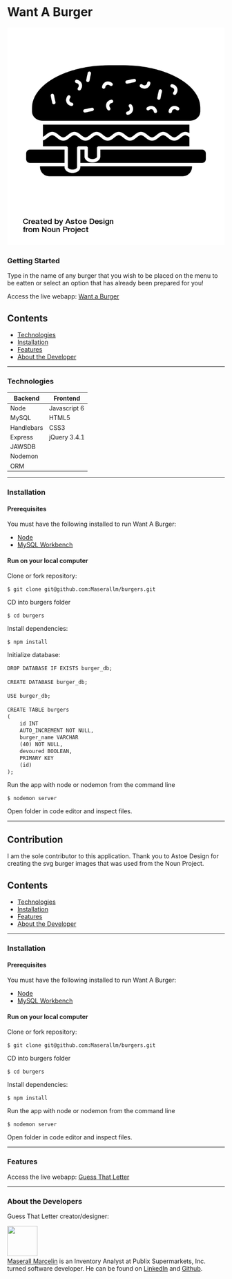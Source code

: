 # Want A Burger

[![IMAGE ALT TEXT HERE](public/assets/img/noun_Burger_2387181.png)](https://sleepy-lowlands-87914.herokuapp.com/)

### Getting Started

Type in the name of any burger that you wish to be placed on the menu to be eatten or select an option that has already been prepared for you!

Access the live webapp: [Want a Burger](https://sleepy-lowlands-87914.herokuapp.com/)

## Contents

- [Technologies](#technologies)
- [Installation](#installation)
- [Features](#features)
- [About the Developer](#aboutthedeveloper)

---

### Technologies

| Backend    | Frontend     |
| ---------- | ------------ |
| Node       | Javascript 6 |
| MySQL      | HTML5        |
| Handlebars | CSS3         |
| Express    | jQuery 3.4.1 |
| JAWSDB     |              |
| Nodemon    |              |
| ORM        |              |

---

### Installation

#### Prerequisites

You must have the following installed to run Want A Burger:

- [Node](https://nodejs.org/en/)
- [MySQL Workbench](https://dev.mysql.com/doc/)

#### Run on your local computer

Clone or fork repository:

    $ git clone git@github.com:Maserallm/burgers.git

CD into burgers folder

```
$ cd burgers
```

Install dependencies:

```
$ npm install
```

Initialize database:

```
DROP DATABASE IF EXISTS burger_db;

CREATE DATABASE burger_db;

USE burger_db;

CREATE TABLE burgers
(
    id INT
    AUTO_INCREMENT NOT NULL,
    burger_name VARCHAR
    (40) NOT NULL,
    devoured BOOLEAN,
    PRIMARY KEY
    (id)
);
```

Run the app with node or nodemon from the command line

```
$ nodemon server
```

Open folder in code editor and inspect files.

---

## Contribution

I am the sole contributor to this application. Thank you to Astoe Design for creating the svg burger images that was used from the Noun Project.

## Contents

- [Technologies](#technologies)
- [Installation](#installation)
- [Features](#features)
- [About the Developer](#aboutthedeveloper)

---

### Installation

#### Prerequisites

You must have the following installed to run Want A Burger:

- [Node](https://nodejs.org/en/)
- [MySQL Workbench](https://dev.mysql.com/doc/)

#### Run on your local computer

Clone or fork repository:

    $ git clone git@github.com:Maserallm/burgers.git

CD into burgers folder

```
$ cd burgers
```

Install dependencies:

```
$ npm install
```

Run the app with node or nodemon from the command line

```
$ nodemon server
```

Open folder in code editor and inspect files.

---

### Features

Access the live webapp: [Guess That Letter](https://maserallm.github.io/Psychic-Game/)

---

### <a name="aboutthedeveloper"></a> About the Developers

Guess That Letter creator/designer:

[<img src="https://avatars0.githubusercontent.com/u/53875404?s=460&u=31a5f360d71e4f0a1fa4dfd8db38ed44f27fa10b&v=4" height="70px" width="70px">](https://github.com/maserallm)<br>
[Maserall Marcelin](https://github.com/maserallm) is an Inventory Analyst at Publix Supermarkets, Inc. turned software developer. He can be found on [LinkedIn](https://www.linkedin.com/in/maserall-marcelin-76067a12b/) and [Github](https://github.com/maserallm).
